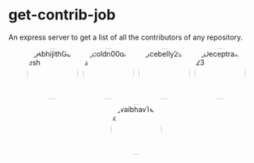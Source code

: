 # get-contrib-job
An express server to get a list of all the contributors of any repository.
<div style="display:flex;flex-wrap:wrap;gap:10px;justify-content:center;"><a href=https://github.com/AbhijithGanesh>
            <img style="display:block;border-radius:50%;"  height=100 src=https://images.weserv.nl/?url=https://avatars.githubusercontent.com/u/67182544?v=4&h=300&w=300&fit=cover&mask=circle&maxage=7d alt=AbhijithGanesh title=AbhijithGanesh />
        </a> <a href=https://github.com/coldn00dles>
            <img style="display:block;border-radius:50%;"  height=100 src=https://images.weserv.nl/?url=https://avatars.githubusercontent.com/u/93096256?v=4&h=300&w=300&fit=cover&mask=circle&maxage=7d alt=coldn00dles title=coldn00dles />
        </a> <a href=https://github.com/icebelly29>
            <img style="display:block;border-radius:50%;"  height=100 src=https://images.weserv.nl/?url=https://avatars.githubusercontent.com/u/68722494?v=4&h=300&w=300&fit=cover&mask=circle&maxage=7d alt=icebelly29 title=icebelly29 />
        </a> <a href=https://github.com/Deceptrax123>
            <img style="display:block;border-radius:50%;"  height=100 src=https://images.weserv.nl/?url=https://avatars.githubusercontent.com/u/87447180?v=4&h=300&w=300&fit=cover&mask=circle&maxage=7d alt=Deceptrax123 title=Deceptrax123 />
        </a> <a href=https://github.com/vaibhavTekk>
            <img style="display:block;border-radius:50%;"  height=100 src=https://images.weserv.nl/?url=https://avatars.githubusercontent.com/u/59783171?v=4&h=300&w=300&fit=cover&mask=circle&maxage=7d alt=vaibhavTekk title=vaibhavTekk />
        </a></div>
